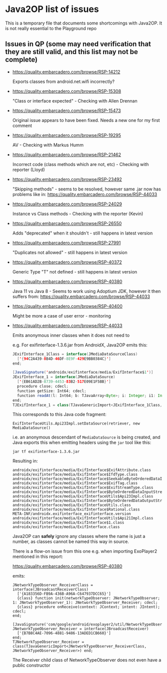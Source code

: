# Java2OP list of issues

This is a temporary file that documents some shortcomings with Java2OP. It is not really essential to the Playground repo

## Issues in QP (some may need verification that they are still valid, and this list may not be complete)

* https://quality.embarcadero.com/browse/RSP-14212
  
  Exports classes from android.net.wifi incorrectly?

* https://quality.embarcadero.com/browse/RSP-15308
  
  "Class or interface expected" - Checking with Allen Drennan

* https://quality.embarcadero.com/browse/RSP-15473
  
  Original issue appears to have been fixed. Needs a new one for my first comment

* https://quality.embarcadero.com/browse/RSP-19295

  AV - Checking with Markus Humm

* https://quality.embarcadero.com/browse/RSP-21462

  Incorrect code (class methods which are not, etc) - Checking with reporter (Lloyd)

* https://quality.embarcadero.com/browse/RSP-23492

  "Skipping methods" - seems to be resolved, however same .jar now has problems like in: https://quality.embarcadero.com/browse/RSP-44033

* https://quality.embarcadero.com/browse/RSP-24029

  Instance vs Class methods - Checking with the reporter (Kevin)

* https://quality.embarcadero.com/browse/RSP-26550

  Adds "deprecated" when it shouldn't - still happens in latest version

* https://quality.embarcadero.com/browse/RSP-27991

  "Duplicates not allowed" - still happens in latest version

* https://quality.embarcadero.com/browse/RSP-40372

  Generic Type "T" not defined - still happens in latest version

* https://quality.embarcadero.com/browse/RSP-40380

  Java 11 vs Java 8 - Seems to work using Adoptium JDK, however it then suffers from: https://quality.embarcadero.com/browse/RSP-44033

* https://quality.embarcadero.com/browse/RSP-40400

  Might be more a case of user error - monitoring

* https://quality.embarcadero.com/browse/RSP-44033

  Emits anonymous inner classes when it does not need to

  e.g. For exifinterface-1.3.6.jar from AndroidX, Java2OP emits this:

  ```java
  JExifInterface_1Class = interface(JMediaDataSourceClass)
    ['{94C2A439-8B4D-46DF-8E9F-429E9BB0384C}']
  end;

  [JavaSignature('androidx/exifinterface/media/ExifInterface$1')]
  JExifInterface_1 = interface(JMediaDataSource)
    ['{EB61AD2B-8739-4453-83B2-517E09E1F5BB}']
    procedure close; cdecl;
    function getSize: Int64; cdecl;
    function readAt(l: Int64; b: TJavaArray<Byte>; i: Integer; i1: Integer): Integer; cdecl;
  end;
  TJExifInterface_1 = class(TJavaGenericImport<JExifInterface_1Class, JExifInterface_1>) end;
  ```

  This corresponds to this Java code fragment:
  ```
  ExifInterfaceUtils.Api23Impl.setDataSource(retriever, new MediaDataSource()
  ```

  i.e. an anonymous descendant of `MediaDataSource` is being created, and Java exports this when emitting headers using the `jar` tool like this:
  ```
  jar tf exifinterface-1.3.6.jar
  ```

  Resulting in:
  ```
  androidx/exifinterface/media/ExifInterface$ExifAttribute.class
  androidx/exifinterface/media/ExifInterface$IfdType.class
  androidx/exifinterface/media/ExifInterface$SeekableByteOrderedDataInputStream.class
  androidx/exifinterface/media/ExifInterface$ExifTag.class
  androidx/exifinterface/media/ExifInterface$ExifStreamType.class
  androidx/exifinterface/media/ExifInterface$ByteOrderedDataInputStream.class
  androidx/exifinterface/media/ExifInterfaceUtils$Api23Impl.class
  androidx/exifinterface/media/ExifInterface$ByteOrderedDataOutputStream.class
  androidx/exifinterface/media/ExifInterfaceUtils.class
  androidx/exifinterface/media/ExifInterface$Rational.class
  META-INF/androidx.exifinterface_exifinterface.version
  androidx/exifinterface/media/ExifInterfaceUtils$Api21Impl.class
  androidx/exifinterface/media/ExifInterface$1.class
  androidx/exifinterface/media/ExifInterface.class
  ```

  Java2OP can **safely** ignore any classes where the name is just a number, as classes cannot be named this way in source.

  There is a flow-on issue from this one e.g. when importing ExoPlayer2 mentioned in this report:

  https://quality.embarcadero.com/browse/RSP-40380

  emits:

  ```delphi
  JNetworkTypeObserver_ReceiverClass = interface(JBroadcastReceiverClass)
    ['{A183356D-FB9A-436B-A96A-C647937DCC65}']
    {class} function init(networkTypeObserver: JNetworkTypeObserver; 1: JNetworkTypeObserver_1): JNetworkTypeObserver_Receiver; cdecl;
    {class} procedure onReceive(context: JContext; intent: JIntent); cdecl;
  end;
 
  [JavaSignature('com/google/android/exoplayer2/util/NetworkTypeObserver$Receiver')]
  JNetworkTypeObserver_Receiver = interface(JBroadcastReceiver)
    ['{B7B8C4AE-7096-4881-9486-13ADED1CB660}']
  end;
  TJNetworkTypeObserver_Receiver = class(TJavaGenericImport<JNetworkTypeObserver_ReceiverClass, JNetworkTypeObserver_Receiver>) end;
  ```

  The Receiver child class of NetworkTypeObserver does not even have a public constructor